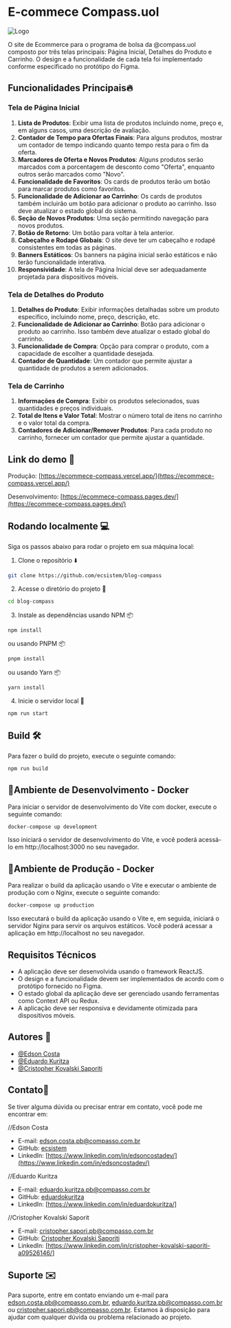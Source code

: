 # E-commece Compass.uol

![Logo](https://i.ibb.co/chJPk3G/Home.png)

O site de Ecommerce para o programa de bolsa da @compass.uol composto por três telas principais: Página Inicial, Detalhes do Produto e Carrinho. O design e a funcionalidade de cada tela foi implementado conforme especificado no protótipo do Figma.

## Funcionalidades Principais🔥
### Tela de Página Inicial

1. **Lista de Produtos**: Exibir uma lista de produtos incluindo nome, preço e, em alguns casos, uma descrição de avaliação.
2. **Contador de Tempo para Ofertas Finais**: Para alguns produtos, mostrar um contador de tempo indicando quanto tempo resta para o fim da oferta.
3. **Marcadores de Oferta e Novos Produtos**: Alguns produtos serão marcados com a porcentagem de desconto como "Oferta", enquanto outros serão marcados como "Novo".
4. **Funcionalidade de Favoritos**: Os cards de produtos terão um botão para marcar produtos como favoritos.
5. **Funcionalidade de Adicionar ao Carrinho**: Os cards de produtos também incluirão um botão para adicionar o produto ao carrinho. Isso deve atualizar o estado global do sistema.
6. **Seção de Novos Produtos**: Uma seção permitindo navegação para novos produtos.
7. **Botão de Retorno**: Um botão para voltar à tela anterior.
8. **Cabeçalho e Rodapé Globais**: O site deve ter um cabeçalho e rodapé consistentes em todas as páginas.
9. **Banners Estáticos**: Os banners na página inicial serão estáticos e não terão funcionalidade interativa.
10. **Responsividade**: A tela de Página Inicial deve ser adequadamente projetada para dispositivos móveis.

### Tela de Detalhes do Produto

1. **Detalhes do Produto**: Exibir informações detalhadas sobre um produto específico, incluindo nome, preço, descrição, etc.
2. **Funcionalidade de Adicionar ao Carrinho**: Botão para adicionar o produto ao carrinho. Isso também deve atualizar o estado global do carrinho.
3. **Funcionalidade de Compra**: Opção para comprar o produto, com a capacidade de escolher a quantidade desejada.
4. **Contador de Quantidade**: Um contador que permite ajustar a quantidade de produtos a serem adicionados.

### Tela de Carrinho

1. **Informações de Compra**: Exibir os produtos selecionados, suas quantidades e preços individuais.
2. **Total de Itens e Valor Total**: Mostrar o número total de itens no carrinho e o valor total da compra.
3. **Contadores de Adicionar/Remover Produtos**: Para cada produto no carrinho, fornecer um contador que permite ajustar a quantidade.

## Link do demo 🚀

Produção: [https://ecommece-compass.vercel.app/](https://ecommece-compass.vercel.app/)

Desenvolvimento: [https://ecommece-compass.pages.dev/](https://ecommece-compass.pages.dev/)

## Rodando localmente 💻

Siga os passos abaixo para rodar o projeto em sua máquina local:

1. Clone o repositório ⬇️

```bash
git clone https://github.com/ecsistem/blog-compass
```

2. Acesse o diretório do projeto 📂

```bash
cd blog-compass
```

3. Instale as dependências usando NPM 📦

```bash
npm install
```

ou usando PNPM 📦

```bash
pnpm install
```

ou usando Yarn 📦

```bash
yarn install
```

4. Inicie o servidor local 🚀

```bash
npm run start
```

## Build 🛠️

Para fazer o build do projeto, execute o seguinte comando:

```bash
npm run build
```

## 🧱Ambiente de Desenvolvimento - Docker
Para iniciar o servidor de desenvolvimento do Vite com docker, execute o seguinte comando:

```bash
docker-compose up development
```
Isso iniciará o servidor de desenvolvimento do Vite, e você poderá acessá-lo em http://localhost:3000 no seu navegador.

## 🧱Ambiente de Produção - Docker
Para realizar o build da aplicação usando o Vite e executar o ambiente de produção com o Nginx, execute o seguinte comando:

```bash
docker-compose up production
```
Isso executará o build da aplicação usando o Vite e, em seguida, iniciará o servidor Nginx para servir os arquivos estáticos. Você poderá acessar a aplicação em http://localhost no seu navegador.

## Requisitos Técnicos

- A aplicação deve ser desenvolvida usando o framework ReactJS.
- O design e a funcionalidade devem ser implementados de acordo com o protótipo fornecido no Figma.
- O estado global da aplicação deve ser gerenciado usando ferramentas como Context API ou Redux.
- A aplicação deve ser responsiva e devidamente otimizada para dispositivos móveis.

## Autores 👤
- [@Edson Costa](https://www.github.com/ecsistem)
- [@Eduardo Kuritza](https://www.github.com/eduardokuritza)
- [@Cristopher Kovalski Saporiti](https://www.github.com/cristopherkovalski)
 

## Contato📱

Se tiver alguma dúvida ou precisar entrar em contato, você pode me encontrar em:

//Edson Costa
- E-mail: edson.costa.pb@compasso.com.br
- GitHub: [ecsistem](https://github.com/ecsistem)
- LinkedIn: [https://www.linkedin.com/in/edsoncostadev/](https://www.linkedin.com/in/edsoncostadev/)

//Eduardo Kuritza
- E-mail: eduardo.kuritza.pb@compasso.com.br
- GitHub: [eduardokuritza](https://github.com/eduardokuritza)
- LinkedIn: [https://www.linkedin.com/in/eduardokuritza/]

//Cristopher Kovalski Saporit
- E-mail: cristopher.sapori.pb@compasso.com.br
- GitHub: [Cristopher Kovalski Saporiti](https://www.github.com/cristopherkovalski)
- LinkedIn: [https://www.linkedin.com/in/cristopher-kovalski-saporiti-a09526146/]

## Suporte ✉️

Para suporte, entre em contato enviando um e-mail para edson.costa.pb@compasso.com.br,  eduardo.kuritza.pb@compasso.com.br ou cristopher.sapori.pb@compasso.com.br. Estamos à disposição para ajudar com qualquer dúvida ou problema relacionado ao projeto.